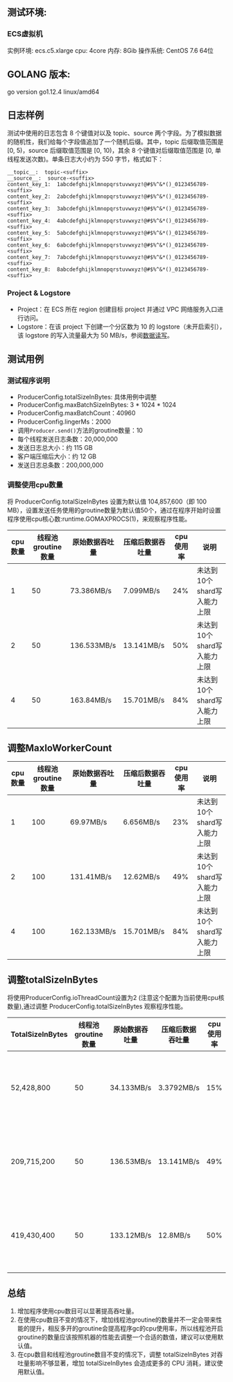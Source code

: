 ## 测试环境:

### ECS虚拟机

实例环境: ecs.c5.xlarge
cpu: 4core
内存: 8Gib
操作系统: CentOS 7.6 64位

## GOLANG 版本:

go version go1.12.4 linux/amd64 

## 日志样例

测试中使用的日志包含 8 个键值对以及 topic、source 两个字段。为了模拟数据的随机性，我们给每个字段值追加了一个随机后缀。其中，topic 后缀取值范围是 [0, 5)，source 后缀取值范围是 [0, 10)，其余 8 个键值对后缀取值范围是 [0, 单线程发送次数)。单条日志大小约为 550 字节，格式如下：

```
__topic__:  topic-<suffix>  
__source__:  source-<suffix>
content_key_1:  1abcdefghijklmnopqrstuvwxyz!@#$%^&*()_0123456789-<suffix>
content_key_2:  2abcdefghijklmnopqrstuvwxyz!@#$%^&*()_0123456789-<suffix>
content_key_3:  3abcdefghijklmnopqrstuvwxyz!@#$%^&*()_0123456789-<suffix>
content_key_4:  4abcdefghijklmnopqrstuvwxyz!@#$%^&*()_0123456789-<suffix>
content_key_5:  5abcdefghijklmnopqrstuvwxyz!@#$%^&*()_0123456789-<suffix>  
content_key_6:  6abcdefghijklmnopqrstuvwxyz!@#$%^&*()_0123456789-<suffix>  
content_key_7:  7abcdefghijklmnopqrstuvwxyz!@#$%^&*()_0123456789-<suffix>  
content_key_8:  8abcdefghijklmnopqrstuvwxyz!@#$%^&*()_0123456789-<suffix>  
```

### Project & Logstore

- Project：在 ECS 所在 region 创建目标 project 并通过 VPC 网络服务入口进行访问。
- Logstore：在该 project 下创建一个分区数为 10 的 logstore（未开启索引），该 logstore 的写入流量最大为 50 MB/s，参阅[数据读写](https://help.aliyun.com/document_detail/92571.html)。

## 测试用例

### 测试程序说明

- ProducerConfig.totalSizeInBytes: 具体用例中调整
- ProducerConfig.maxBatchSizeInBytes: 3 * 1024 * 1024
- ProducerConfig.maxBatchCount：40960
- ProducerConfig.lingerMs：2000
- 调用`Producer.send()`方法的groutine数量：10
- 每个线程发送日志条数：20,000,000
- 发送日志总大小：约 115 GB
- 客户端压缩后大小：约 12 GB
- 发送日志总条数：200,000,000

### 调整使用cpu数量

将 ProducerConfig.totalSizeInBytes 设置为默认值 104,857,600（即 100 MB），设置发送任务使用的groutine数量为默认值50个，通过在程序开始时设置程序使用cpu核心数:runtime.GOMAXPROCS(1)，来观察程序性能。

| cpu数量 | 线程池groutine数量 | 原始数据吞吐量 | 压缩后数据吞吐量 | cpu使用率 | 说明                        |
| ------- | ------------------ | -------------- | ---------------- | --------- | --------------------------- |
| 1       | 50                 | 73.386MB/s     | 7.099MB/s        | 24%       | 未达到10个shard写入能力上限 |
| 2       | 50                 | 136.533MB/s    | 13.141MB/s       | 50%       | 未达到10个shard写入能力上限 |
| 4       | 50                 | 163.84MB/s     | 15.701MB/s       | 84%       | 未达到10个shard写入能力上限 |



## 调整MaxIoWorkerCount



| cpu数量 | 线程池groutine数量 | 原始数据吞吐量 | 压缩后数据吞吐量 | cpu使用率 | 说明                        |
| ------- | ------------------ | -------------- | ---------------- | --------- | --------------------------- |
| 1       | 100                | 69.97MB/s      | 6.656MB/s        | 23%       | 未达到10个shard写入能力上限 |
| 2       | 100                | 131.41MB/s     | 12.62MB/s        | 49%       | 未达到10个shard写入能力上限 |
| 4       | 100                | 162.133MB/s    | 15.701MB/s       | 84%       | 未达到10个shard写入能力上限 |

## 调整totalSizeInBytes

将使用ProducerConfig.ioThreadCount设置为2 (注意这个配置为当前使用cpu核数量),通过调整 ProducerConfig.totalSizeInBytes 观察程序性能。

| TotalSizeInBytes | 线程池groutine数量 | 原始数据吞吐量 | 压缩后数据吞吐量 | cpu使用率 | 说明                        |
| ---------------- | ------------------ | -------------- | ---------------- | --------- | --------------------------- |
| 52,428,800       | 50                 | 34.133MB/s     | 3.3792MB/s       | 15%       | 未达到10个shard写入能力上限 |
| 209,715,200      | 50                 | 136.53MB/s     | 13.141MB/s       | 49%       | 未达到10个shard写入能力上限 |
| 419,430,400      | 50                 | 133.12MB/s     | 12.8MB/s         | 50%       | 未达到10个shard写入能力上限 |

## 总结

1. 增加程序使用cpu数目可以显著提高吞吐量。
2. 在使用cpu数目不变的情况下，增加线程池groutine的数量并不一定会带来性能的提升，相反多开的groutine会提高程序gc的cpu使用率，所以线程池开启groutine的数量应该按照机器的性能去调整一个合适的数值，建议可以使用默认值。
3. 在cpu数目和线程池groutine数目不变的情况下，调整 totalSizeInBytes 对吞吐量影响不够显著，增加 totalSizeInBytes 会造成更多的 CPU 消耗，建议使用默认值。